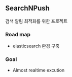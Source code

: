 ## SearchNPush

  검색 알림 최적화를 위한 프로젝트

### Road map ###
* elasticsearch 환경 구축


### Goal ###
* Almost realtime excution
